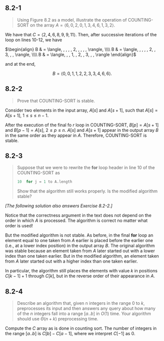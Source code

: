 ## 8.2-1

> Using Figure 8.2 as a model, illustrate the operation of $\text{COUNTING-SORT}$ on the array $A = \langle 6, 0, 2, 0, 1, 3, 4, 6, 1, 3, 2 \rangle$.

We have that $C = \langle 2, 4, 6, 8, 9, 9, 11 \rangle$. Then, after successive iterations of the loop on lines 10-12, we have

$\begin{align}
B & = \langle, , , , , 2, , , , , \rangle, \\\\
B & = \langle, , , , , 2, , 3, , , \rangle, \\\\
B & = \langle, , , 1, , 2, , 3, , , \rangle
\end{align}$

and at the end,

$$B = \langle 0, 0, 1, 1, 2, 2, 3, 3, 4, 6, 6 \rangle.$$

## 8.2-2

> Prove that $\text{COUNTING-SORT}$ is stable.

Consider two elements in the input array, $A[s]$ and $A[s + 1]$, such that $A[s] = A[s + 1]$, $1 \le s \le n - 1$.

After the execution of the final fo $r$ loop in $\text{COUNTING-SORT}$, $B[p] = A[s + 1]$ and $B[p - 1] = A[s]$, $2 \le p \le n$. $A[s]$ and $A[s + 1]$ appear in the output array $B$ in the same order as they appear in $A$. Therefore, $\text{COUNTING-SORT}$ is stable.

## 8.2-3

> Suppose that we were to rewrite the **for** loop header in line 10 of the $\text{COUNTING-SORT}$ as
>
> ```cpp
> 10  for j = 1 to A.length
> ```
>
> Show that the algorithm still works properly. Is the modified algorithm stable?

*[The following solution also answers Exercise 8.2-2.]*

Notice that the correctness argument in the text does not depend on the order in which $A$ is processed. The algorithm is correct no matter what order is used!

But the modified algorithm is not stable. As before, in the final **for** loop an element equal to one taken from $A$ earlier is placed before the earlier one (i.e., at a lower index position) in the output array $B$. The original algorithm was stable because an element taken from $A$ later started out with a lower index than one taken earlier. But in the modified algorithm, an element taken from $A$ later started out with a higher index than one taken earlier.

In particular, the algorithm still places the elements with value $k$ in positions $C[k - 1] + 1$ through $C[k]$, but in the reverse order of their appearance in $A$.

## 8.2-4

> Describe an algorithm that, given n integers in the range $0$ to $k$, preprocesses its input and then answers any query about how many of the $n$ integers fall into a range $[a..b]$ in $O(1)$ time. Your algorithm should use $\Theta(n + k)$ preprocessing time.

Compute the $C$ array as is done in counting sort. The number of integers in the range $[a..b]$ is $C[b] - C[a - 1]$, where we interpret $C[-1]$ as $0$.
